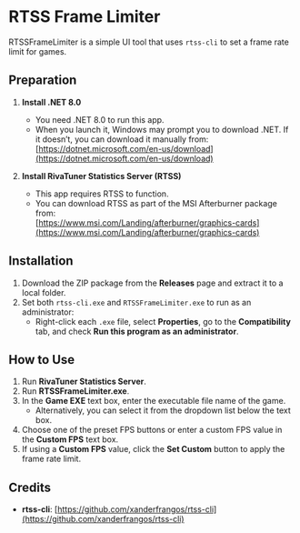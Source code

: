 # RTSS Frame Limiter

RTSSFrameLimiter is a simple UI tool that uses `rtss-cli` to set a frame rate limit for games.

## Preparation

1. **Install .NET 8.0**  
   - You need .NET 8.0 to run this app.  
   - When you launch it, Windows may prompt you to download .NET. If it doesn’t, you can download it manually from:  
     [https://dotnet.microsoft.com/en-us/download](https://dotnet.microsoft.com/en-us/download)

2. **Install RivaTuner Statistics Server (RTSS)**  
   - This app requires RTSS to function.  
   - You can download RTSS as part of the MSI Afterburner package from:  
     [https://www.msi.com/Landing/afterburner/graphics-cards](https://www.msi.com/Landing/afterburner/graphics-cards)

## Installation

1. Download the ZIP package from the **Releases** page and extract it to a local folder.  
2. Set both `rtss-cli.exe` and `RTSSFrameLimiter.exe` to run as an administrator:  
   - Right-click each `.exe` file, select **Properties**, go to the **Compatibility** tab, and check **Run this program as an administrator**.

## How to Use

1. Run **RivaTuner Statistics Server**.
2. Run **RTSSFrameLimiter.exe**.
3. In the **Game EXE** text box, enter the executable file name of the game.  
   - Alternatively, you can select it from the dropdown list below the text box.
4. Choose one of the preset FPS buttons or enter a custom FPS value in the **Custom FPS** text box.
5. If using a **Custom FPS** value, click the **Set Custom** button to apply the frame rate limit.

## Credits

- **rtss-cli**: [https://github.com/xanderfrangos/rtss-cli](https://github.com/xanderfrangos/rtss-cli)
